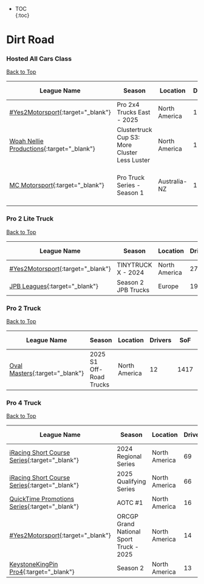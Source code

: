 * TOC  
{:toc}

# Dirt Road

### Hosted All Cars Class

[Back to Top](#)  

| League Name | Season | Location | Drivers | SoF | Setup | Upcoming Race | New York | London | Sydney |
|--------------------------------------------------------------------------------------------------------------------|---------------------------------------------|-------------|-------|----|-----|--------------------------|---------------------------|---------------------------|----------------------------|
|[\#Yes2Motorsport](https://members.iracing.com/membersite/member/LeagueView.do?league=5789){:target="_blank"} |Pro 2x4 Trucks East \- 2025 |North America |18 |2675 |Fixed | | | | |
|[Woah Nellie Productions](https://members.iracing.com/membersite/member/LeagueView.do?league=7047){:target="_blank"} |Clustertruck Cup S3: More Cluster Less Luster |North America |15 |1826 | | | | | |
|[MC Motorsport](https://members.iracing.com/membersite/member/LeagueView.do?league=11035){:target="_blank"} |Pro Truck Series \- Season 1 |Australia-NZ |13 |1440 |Fixed |Wild West Motorsports Park |Thu, January 30 03:00AM EST |Thu, January 30 08:00AM GMT |Thu, January 30 07:00PM AEDT |

### Pro 2 Lite Truck

[Back to Top](#)  

| League Name | Season | Location | Drivers | SoF | Setup | Upcoming Race | New York | London | Sydney |
|-------------------------------------------------------------------------------------------------------------|-------------------|-------------|-------|----|-----|-------------|--------|------|------|
|[\#Yes2Motorsport](https://members.iracing.com/membersite/member/LeagueView.do?league=5789){:target="_blank"} |TINYTRUCK X \- 2024 |North America |27 |2807 |Fixed | | | | |
|[JPB Leagues](https://members.iracing.com/membersite/member/LeagueView.do?league=10467){:target="_blank"} |Season 2 JPB Trucks |Europe |19 |1790 | | | | | |

### Pro 2 Truck

[Back to Top](#)  

| League Name | Season | Location | Drivers | SoF | Setup | Upcoming Race | New York | London | Sydney |
|---------------------------------------------------------------------------------------------------------|------------------------|-------------|-------|----|-----|-------------|--------|------|------|
|[Oval Masters](https://members.iracing.com/membersite/member/LeagueView.do?league=9053){:target="_blank"} |2025 S1 Off\-Road Trucks |North America |12 |1417 |Fixed | | | | |

### Pro 4 Truck

[Back to Top](#)  

| League Name | Season | Location | Drivers | SoF | Setup | Upcoming Race | New York | London | Sydney |
|------------------------------------------------------------------------------------------------------------------------|----------------------------------------|-------------|-------|----|-----|-------------|---------------------------|---------------------------|----------------------------|
|[iRacing Short Course Series](https://members.iracing.com/membersite/member/LeagueView.do?league=3946){:target="_blank"} |2024 Regional Series |North America |69 |3115 |Open | | | | |
|[iRacing Short Course Series](https://members.iracing.com/membersite/member/LeagueView.do?league=3946){:target="_blank"} |2025 Qualifying Series |North America |66 |3993 |Open | | | | |
|[QuickTime Promotions Series](https://members.iracing.com/membersite/member/LeagueView.do?league=8389){:target="_blank"} |AOTC \#1 |North America |16 |1863 | | | | | |
|[\#Yes2Motorsport](https://members.iracing.com/membersite/member/LeagueView.do?league=5789){:target="_blank"} |ORCGP Grand National Sport Truck \- 2025 |North America |14 |2629 |Fixed |Iowa Speedway |Sat, January 25 11:40PM EST |Sun, January 26 04:40AM GMT |Sun, January 26 03:40PM AEDT |
|[KeystoneKingPin Pro4](https://members.iracing.com/membersite/member/LeagueView.do?league=11414){:target="_blank"} |Season 2 |North America |13 |1357 |Both | | | | |

